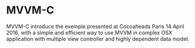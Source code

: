 # MVVM-C
MVVM-C introduce the exemple presented at Cocoaheads Paris 14 April 2016, with a simple and efficient way to use MVVM in complex OSX application with multiple view controller and highly dependent data model.
